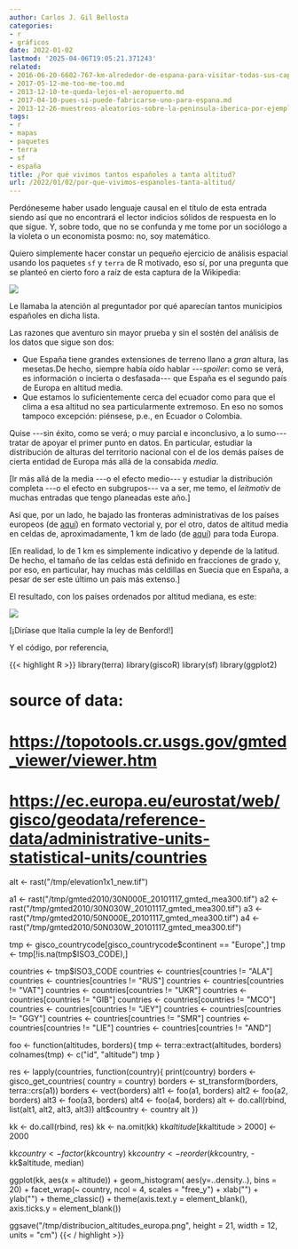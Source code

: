 ```yaml
---
author: Carlos J. Gil Bellosta
categories:
- r
- gráficos
date: 2022-01-02
lastmod: '2025-04-06T19:05:21.371243'
related:
- 2016-06-20-6602-767-km-alrededor-de-espana-para-visitar-todas-sus-capitales-de-provincia.md
- 2017-05-12-me-too-me-too.md
- 2013-12-10-te-queda-lejos-el-aeropuerto.md
- 2017-04-10-pues-si-puede-fabricarse-uno-para-espana.md
- 2013-12-26-muestreos-aleatorios-sobre-la-peninsula-iberica-por-ejemplo.md
tags:
- r
- mapas
- paquetes
- terra
- sf
- españa
title: ¿Por qué vivimos tantos españoles a tanta altitud?
url: /2022/01/02/por-que-vivimos-espanoles-tanta-altitud/
---
```


Perdóneseme haber usado lenguaje causal en el título de esta entrada siendo así que no encontrará el lector indicios sólidos de respuesta en lo que sigue. Y, sobre todo, que no se confunda y me tome por un sociólogo a la violeta o un economista posmo: no, soy matemático.

Quiero simplemente hacer constar un pequeño ejercicio de análisis espacial usando los paquetes `sf` y `terra` de R motivado, eso sí, por una pregunta que se planteó en cierto foro a raíz de esta captura de la Wikipedia:

![](/wp-uploads/2022/01/muncipios_altitud_espana.jpg#center)

Le llamaba la atención al preguntador por qué aparecían tantos municipios españoles en dicha lista.

Las razones que aventuro sin mayor prueba y sin el sostén del análisis de los datos que sigue son dos:

* Que España tiene grandes extensiones de terreno llano a _gran_ altura, las mesetas.De hecho, siempre había oído hablar ---_spoiler_: como se verá, es información o incierta o desfasada--- que España es el segundo país de Europa en altitud media.
* Que estamos lo suficientemente cerca del ecuador como para que el clima a esa altitud no sea particularmente extremoso. En eso no somos tampoco excepción: piénsese, p.e., en Ecuador o Colombia.

Quise ---sin éxito, como se verá; o muy parcial e inconclusivo, a lo sumo--- tratar de apoyar el primer punto en datos. En particular, estudiar la distribución de alturas del territorio nacional con el de los demás países de cierta entidad de Europa más allá de la consabida _media_.

[Ir más allá de la media ---o el efecto medio--- y estudiar la distribución completa ---o el efecto en subgrupos--- va a ser, me temo, el _leitmotiv_ de muchas entradas que tengo planeadas este año.]

Así que, por un lado, he bajado las fronteras administrativas de los países europeos (de [aquí](https://ec.europa.eu/eurostat/web/gisco/geodata/reference-data/administrative-units-statistical-units/countries)) en formato vectorial y, por el otro, datos de altitud media en celdas de, aproximadamente, 1 km de lado (de [aquí](https://topotools.cr.usgs.gov/gmted_viewer/viewer.htm)) para toda Europa.

[En realidad, lo de 1 km es simplemente indicativo y depende de la latitud. De hecho, el tamaño de las celdas está definido en fracciones de grado y, por eso, en particular, hay muchas más celdillas en Suecia que en España, a pesar de ser este último un país más extenso.]

El resultado, con los países ordenados por altitud mediana, es este:

![](/wp-uploads/2022/01/distribucion_altitudes_europa.png#center)

[¡Diríase que Italia cumple la ley de Benford!]

Y el código, por referencia,

{{< highlight R >}}
library(terra)
library(giscoR)
library(sf)
library(ggplot2)

# source of data:
# https://topotools.cr.usgs.gov/gmted_viewer/viewer.htm
# https://ec.europa.eu/eurostat/web/gisco/geodata/reference-data/administrative-units-statistical-units/countries

alt <- rast("/tmp/elevation1x1_new.tif")

a1 <- rast("/tmp/gmted2010/30N000E_20101117_gmted_mea300.tif")
a2 <- rast("/tmp/gmted2010/30N030W_20101117_gmted_mea300.tif")
a3 <- rast("/tmp/gmted2010/50N000E_20101117_gmted_mea300.tif")
a4 <- rast("/tmp/gmted2010/50N030W_20101117_gmted_mea300.tif")

tmp <- gisco_countrycode[gisco_countrycode$continent == "Europe",]
tmp <- tmp[!is.na(tmp$ISO3_CODE),]

countries <- tmp$ISO3_CODE
countries <- countries[countries != "ALA"]
countries <- countries[countries != "RUS"]
countries <- countries[countries != "VAT"]
countries <- countries[countries != "UKR"]
countries <- countries[countries != "GIB"]
countries <- countries[countries != "MCO"]
countries <- countries[countries != "JEY"]
countries <- countries[countries != "GGY"]
countries <- countries[countries != "SMR"]
countries <- countries[countries != "LIE"]
countries <- countries[countries != "AND"]

foo <- function(altitudes, borders){
  tmp <- terra::extract(altitudes, borders)
  colnames(tmp) <- c("id", "altitude")
  tmp
}

res <- lapply(countries, function(country){
  print(country)
  borders <- gisco_get_countries(
      country = country)
  borders <- st_transform(borders,
    terra::crs(a1))
  borders <- vect(borders)
  alt1 <- foo(a1, borders)
  alt2 <- foo(a2, borders)
  alt3 <- foo(a3, borders)
  alt4 <- foo(a4, borders)
  alt <- do.call(rbind, list(alt1, alt2,
    alt3, alt3))
  alt$country <- country
  alt
})

kk <- do.call(rbind, res)
kk <- na.omit(kk)
kk$altitude[kk$altitude > 2000] <- 2000

kk$country <- factor(kk$country)
kk$country <- reorder(kk$country,
    -kk$altitude, median)

ggplot(kk, aes(x = altitude)) +
  geom_histogram(
      aes(y=..density..), bins = 20) +
  facet_wrap(~ country, ncol = 4,
    scales = "free_y") +
  xlab("") + ylab("") +
  theme_classic() +
  theme(axis.text.y = element_blank(),
        axis.ticks.y = element_blank())

ggsave("/tmp/distribucion_altitudes_europa.png",
       height = 21, width = 12, units = "cm")
{{< / highlight >}}